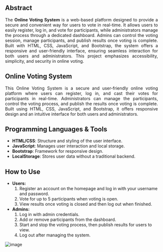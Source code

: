 ## Abstract
<p align="justify">The <b>Online Voting System</b> is a web-based platform designed to provide a secure and convenient way for users to vote in real-time. It allows users to easily register, log in, and vote for participants, while administrators manage the process through a dedicated dashboard. Admins can control the voting session, manage participants, and publish results once voting is complete. Built with HTML, CSS, JavaScript, and Bootstrap, the system offers a responsive and user-friendly interface, ensuring seamless interaction for both users and administrators. This project emphasizes accessibility, simplicity, and security in online voting.</p>

## Online Voting System
<p align="justify">This Online Voting System is a secure and user-friendly online voting platform where users can register, log in, and cast their votes for participants in real-time. Administrators can manage the participants, control the voting process, and publish the results once voting is complete. Built using HTML, CSS, JavaScript, and Bootstrap, it offers responsive design and an intuitive interface for both users and administrators.</p>

## Programming Languages & Tools
- **HTML/CSS**: Structure and styling of the user interface.
- **JavaScript**: Manages user interaction and local storage.
- **Bootstrap**: Framework for responsive design.
- **LocalStorage**: Stores user data without a traditional backend.
  
## How to Use
- **Users:**
  1. Register an account on the homepage and log in with your username and password.
  2. Vote for up to 5 participants when voting is open.
  3. View results once voting is closed and then log out when finished.
- **Admins:**
  1. Log in with admin credentials.
  2. Add or remove participants from the dashboard.
  3. Start and stop the voting process, then publish results for users to view.
  4. Log out after managing the system.

![image](https://github.com/user-attachments/assets/24c76d57-30fd-45d8-a68e-223676446cf7)

